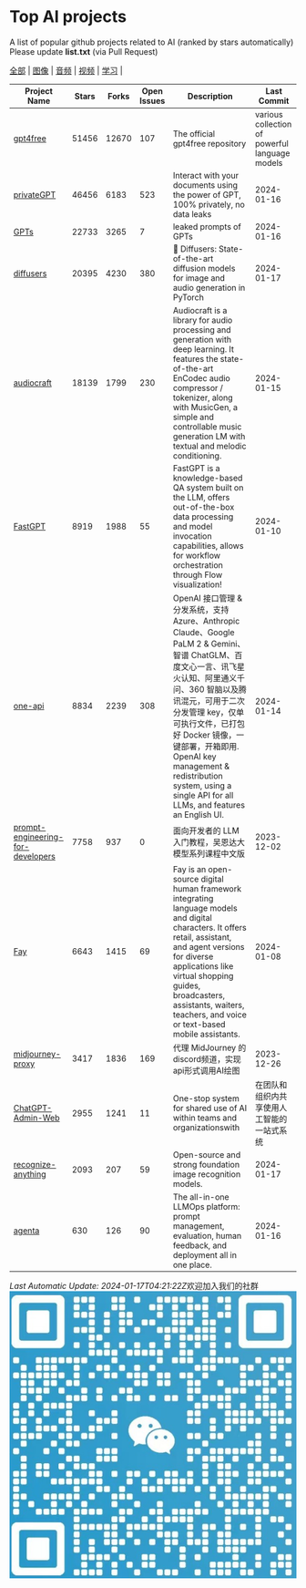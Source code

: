 # Top AI projects
A list of popular github projects related to AI (ranked by stars automatically)
Please update **list.txt** (via Pull Request)

<a href="./README.md">全部</a> |   <a href="./READMEpicture.md">图像</a> |   <a href="./READMEaudio.md">音频</a> | <a href="./READMEvideo.md">视频</a> | <a href="./READMElearn.md">学习</a> | 

| Project Name | Stars | Forks | Open Issues | Description | Last Commit |
| ------------ | ----- | ----- | ----------- | ----------- | ----------- |
| [gpt4free](https://github.com/xtekky/gpt4free) | 51456 | 12670 | 107 | The official gpt4free repository | various collection of powerful language models | 2024-01-14 |
| [privateGPT](https://github.com/imartinez/privateGPT) | 46456 | 6183 | 523 | Interact with your documents using the power of GPT, 100% privately, no data leaks | 2024-01-16 |
| [GPTs](https://github.com/linexjlin/GPTs) | 22733 | 3265 | 7 | leaked prompts of GPTs | 2024-01-16 |
| [diffusers](https://github.com/huggingface/diffusers) | 20395 | 4230 | 380 | 🤗 Diffusers: State-of-the-art diffusion models for image and audio generation in PyTorch | 2024-01-17 |
| [audiocraft](https://github.com/facebookresearch/audiocraft) | 18139 | 1799 | 230 | Audiocraft is a library for audio processing and generation with deep learning. It features the state-of-the-art EnCodec audio compressor / tokenizer, along with MusicGen, a simple and controllable music generation LM with textual and melodic conditioning. | 2024-01-15 |
| [FastGPT](https://github.com/labring/FastGPT) | 8919 | 1988 | 55 | FastGPT is a knowledge-based QA system built on the LLM, offers out-of-the-box data processing and model invocation capabilities, allows for workflow orchestration through Flow visualization! | 2024-01-10 |
| [one-api](https://github.com/songquanpeng/one-api) | 8834 | 2239 | 308 | OpenAI 接口管理 & 分发系统，支持 Azure、Anthropic Claude、Google PaLM 2 & Gemini、智谱 ChatGLM、百度文心一言、讯飞星火认知、阿里通义千问、360 智脑以及腾讯混元，可用于二次分发管理 key，仅单可执行文件，已打包好 Docker 镜像，一键部署，开箱即用. OpenAI key management & redistribution system, using a single API for all LLMs, and features an English UI. | 2024-01-14 |
| [prompt-engineering-for-developers](https://github.com/datawhalechina/prompt-engineering-for-developers) | 7758 | 937 | 0 | 面向开发者的 LLM 入门教程，吴恩达大模型系列课程中文版 | 2023-12-02 |
| [Fay](https://github.com/TheRamU/Fay) | 6643 | 1415 | 69 | Fay is an open-source digital human framework integrating language models and digital characters. It offers retail, assistant, and agent versions for diverse applications like virtual shopping guides, broadcasters, assistants, waiters, teachers, and voice or text-based mobile assistants. | 2024-01-08 |
| [midjourney-proxy](https://github.com/novicezk/midjourney-proxy) | 3417 | 1836 | 169 | 代理 MidJourney 的discord频道，实现api形式调用AI绘图 | 2023-12-26 |
| [ChatGPT-Admin-Web](https://github.com/AprilNEA/ChatGPT-Admin-Web) | 2955 | 1241 | 11 | One-stop system for shared use of AI within teams and organizationswith | 在团队和组织内共享使用人工智能的一站式系统 | 2023-12-27 |
| [recognize-anything](https://github.com/xinyu1205/recognize-anything) | 2093 | 207 | 59 | Open-source and strong foundation image recognition models. | 2024-01-17 |
| [agenta](https://github.com/Agenta-AI/agenta) | 630 | 126 | 90 | The all-in-one LLMOps platform: prompt management, evaluation, human feedback, and deployment all in one place. | 2024-01-16 |

*Last Automatic Update: 2024-01-17T04:21:22Z*欢迎加入我们的社群 ![](https://raw.githubusercontent.com/mouuii/picture/master/weichat.jpg) 